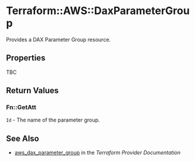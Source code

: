 # Terraform::AWS::DaxParameterGroup

Provides a DAX Parameter Group resource.

## Properties

TBC

## Return Values

### Fn::GetAtt

`Id` - The name of the parameter group.

## See Also

* [aws_dax_parameter_group](https://www.terraform.io/docs/providers/aws/r/dax_parameter_group.html) in the _Terraform Provider Documentation_